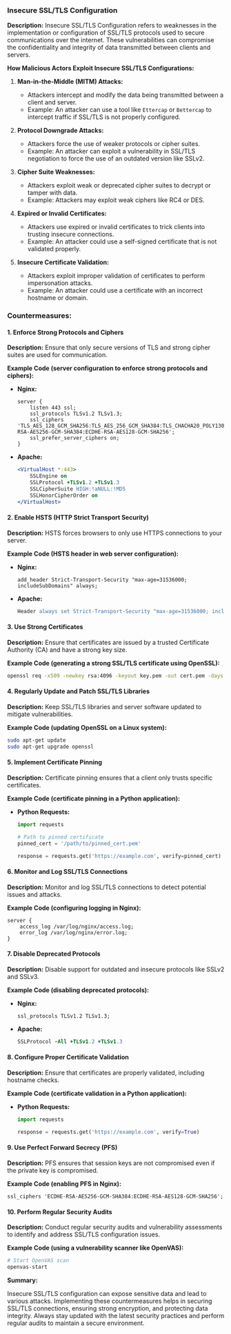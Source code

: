 ### Insecure SSL/TLS Configuration

**Description:**
Insecure SSL/TLS Configuration refers to weaknesses in the implementation or configuration of SSL/TLS protocols used to secure communications over the internet. These vulnerabilities can compromise the confidentiality and integrity of data transmitted between clients and servers.

**How Malicious Actors Exploit Insecure SSL/TLS Configurations:**

1. **Man-in-the-Middle (MITM) Attacks:**
   - Attackers intercept and modify the data being transmitted between a client and server.
   - Example: An attacker can use a tool like `Ettercap` or `Bettercap` to intercept traffic if SSL/TLS is not properly configured.

2. **Protocol Downgrade Attacks:**
   - Attackers force the use of weaker protocols or cipher suites.
   - Example: An attacker can exploit a vulnerability in SSL/TLS negotiation to force the use of an outdated version like SSLv2.

3. **Cipher Suite Weaknesses:**
   - Attackers exploit weak or deprecated cipher suites to decrypt or tamper with data.
   - Example: Attackers may exploit weak ciphers like RC4 or DES.

4. **Expired or Invalid Certificates:**
   - Attackers use expired or invalid certificates to trick clients into trusting insecure connections.
   - Example: An attacker could use a self-signed certificate that is not validated properly.

5. **Insecure Certificate Validation:**
   - Attackers exploit improper validation of certificates to perform impersonation attacks.
   - Example: An attacker could use a certificate with an incorrect hostname or domain.

### Countermeasures:

#### 1. Enforce Strong Protocols and Ciphers

**Description:**
Ensure that only secure versions of TLS and strong cipher suites are used for communication.

**Example Code (server configuration to enforce strong protocols and ciphers):**

- **Nginx:**
  ```nginx
  server {
      listen 443 ssl;
      ssl_protocols TLSv1.2 TLSv1.3;
      ssl_ciphers 'TLS_AES_128_GCM_SHA256:TLS_AES_256_GCM_SHA384:TLS_CHACHA20_POLY1305_SHA256:ECDHE-RSA-AES256-GCM-SHA384:ECDHE-RSA-AES128-GCM-SHA256';
      ssl_prefer_server_ciphers on;
  }
  ```

- **Apache:**
  ```apache
  <VirtualHost *:443>
      SSLEngine on
      SSLProtocol +TLSv1.2 +TLSv1.3
      SSLCipherSuite HIGH:!aNULL:!MD5
      SSLHonorCipherOrder on
  </VirtualHost>
  ```

#### 2. Enable HSTS (HTTP Strict Transport Security)

**Description:**
HSTS forces browsers to only use HTTPS connections to your server.

**Example Code (HSTS header in web server configuration):**

- **Nginx:**
  ```nginx
  add_header Strict-Transport-Security "max-age=31536000; includeSubDomains" always;
  ```

- **Apache:**
  ```apache
  Header always set Strict-Transport-Security "max-age=31536000; includeSubDomains"
  ```

#### 3. Use Strong Certificates

**Description:**
Ensure that certificates are issued by a trusted Certificate Authority (CA) and have a strong key size.

**Example Code (generating a strong SSL/TLS certificate using OpenSSL):**

```bash
openssl req -x509 -newkey rsa:4096 -keyout key.pem -out cert.pem -days 365
```

#### 4. Regularly Update and Patch SSL/TLS Libraries

**Description:**
Keep SSL/TLS libraries and server software updated to mitigate vulnerabilities.

**Example Code (updating OpenSSL on a Linux system):**

```bash
sudo apt-get update
sudo apt-get upgrade openssl
```

#### 5. Implement Certificate Pinning

**Description:**
Certificate pinning ensures that a client only trusts specific certificates.

**Example Code (certificate pinning in a Python application):**

- **Python Requests:**
  ```python
  import requests

  # Path to pinned certificate
  pinned_cert = '/path/to/pinned_cert.pem'

  response = requests.get('https://example.com', verify=pinned_cert)
  ```

#### 6. Monitor and Log SSL/TLS Connections

**Description:**
Monitor and log SSL/TLS connections to detect potential issues and attacks.

**Example Code (configuring logging in Nginx):**

```nginx
server {
    access_log /var/log/nginx/access.log;
    error_log /var/log/nginx/error.log;
}
```

#### 7. Disable Deprecated Protocols

**Description:**
Disable support for outdated and insecure protocols like SSLv2 and SSLv3.

**Example Code (disabling deprecated protocols):**

- **Nginx:**
  ```nginx
  ssl_protocols TLSv1.2 TLSv1.3;
  ```

- **Apache:**
  ```apache
  SSLProtocol -All +TLSv1.2 +TLSv1.3
  ```

#### 8. Configure Proper Certificate Validation

**Description:**
Ensure that certificates are properly validated, including hostname checks.

**Example Code (certificate validation in a Python application):**

- **Python Requests:**
  ```python
  import requests

  response = requests.get('https://example.com', verify=True)
  ```

#### 9. Use Perfect Forward Secrecy (PFS)

**Description:**
PFS ensures that session keys are not compromised even if the private key is compromised.

**Example Code (enabling PFS in Nginx):**

```nginx
ssl_ciphers 'ECDHE-RSA-AES256-GCM-SHA384:ECDHE-RSA-AES128-GCM-SHA256';
```

#### 10. Perform Regular Security Audits

**Description:**
Conduct regular security audits and vulnerability assessments to identify and address SSL/TLS configuration issues.

**Example Code (using a vulnerability scanner like OpenVAS):**

```bash
# Start OpenVAS scan
openvas-start
```

**Summary:**

Insecure SSL/TLS configuration can expose sensitive data and lead to various attacks. Implementing these countermeasures helps in securing SSL/TLS connections, ensuring strong encryption, and protecting data integrity. Always stay updated with the latest security practices and perform regular audits to maintain a secure environment.
